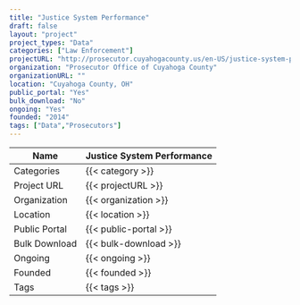 ```yaml
---
title: "Justice System Performance"
draft: false
layout: "project"
project_types: "Data"
categories: ["Law Enforcement"]
projectURL: "http://prosecutor.cuyahogacounty.us/en-US/justice-system-performance.aspx"
organization: "Prosecutor Office of Cuyahoga County"
organizationURL: ""
location: "Cuyahoga County, OH"
public_portal: "Yes"
bulk_download: "No"
ongoing: "Yes"
founded: "2014"
tags: ["Data","Prosecutors"]
---
```



Name                    |  Justice System Performance    
------------------------|----
Categories              | {{< category >}} 
Project URL             | {{< projectURL >}} 
Organization            | {{< organization >}} 
Location                | {{< location >}} 
Public Portal           | {{< public-portal >}} 
Bulk Download           | {{< bulk-download >}} 
Ongoing                 | {{< ongoing >}} 
Founded                 | {{< founded >}} 
Tags                    | {{< tags >}} 
